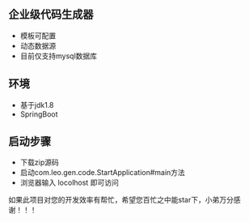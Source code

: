 ## 企业级代码生成器

- 模板可配置
- 动态数据源
- 目前仅支持mysql数据库

## 环境
- 基于jdk1.8
- SpringBoot

## 启动步骤
- 下载zip源码
- 启动com.leo.gen.code.StartApplication#main方法
- 浏览器输入 locolhost 即可访问


如果此项目对您的开发效率有帮忙，希望您百忙之中能star下，小弟万分感谢！！！
